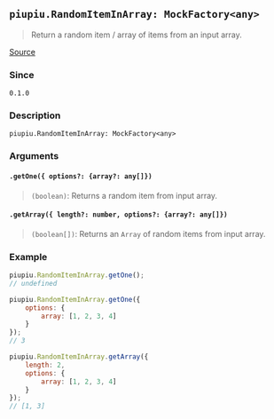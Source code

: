 ## `piupiu.RandomItemInArray: MockFactory<any>`
> Return a random item / array of items from an input array.

[Source](https://github.com/thomasbrodusch/piupiu/blob/develop/src/randomizers/randomItemInArray.ts)

### Since
`0.1.0`

### Description
`piupiu.RandomItemInArray: MockFactory<any>`

### Arguments
#### `.getOne({ options?: {array?: any[]})`
> `(boolean)`: Returns a random item from input array.
#### `.getArray({ length?: number, options?: {array?: any[]})`
>`(boolean[])`: Returns an `Array` of random items from input array.



### Example
```javascript
piupiu.RandomItemInArray.getOne(); 
// undefined
```
```javascript
piupiu.RandomItemInArray.getOne({
    options: {
        array: [1, 2, 3, 4]
    }
});
// 3
```
```javascript
piupiu.RandomItemInArray.getArray({
    length: 2,
    options: {
        array: [1, 2, 3, 4]
    }
}); 
// [1, 3]
```

